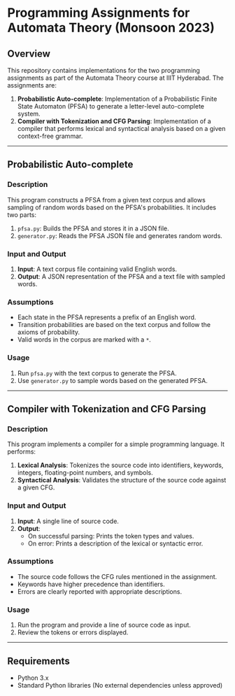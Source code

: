 # Programming Assignments for Automata Theory (Monsoon 2023)

## Overview

This repository contains implementations for the two programming assignments as part of the Automata Theory course at IIIT Hyderabad. The assignments are:

1. **Probabilistic Auto-complete**: Implementation of a Probabilistic Finite State Automaton (PFSA) to generate a letter-level auto-complete system.
2. **Compiler with Tokenization and CFG Parsing**: Implementation of a compiler that performs lexical and syntactical analysis based on a given context-free grammar.

---

## Probabilistic Auto-complete

### Description
This program constructs a PFSA from a given text corpus and allows sampling of random words based on the PFSA's probabilities. It includes two parts:
1. `pfsa.py`: Builds the PFSA and stores it in a JSON file.
2. `generator.py`: Reads the PFSA JSON file and generates random words.

### Input and Output
1. **Input**: A text corpus file containing valid English words.
2. **Output**: A JSON representation of the PFSA and a text file with sampled words.

### Assumptions
- Each state in the PFSA represents a prefix of an English word.
- Transition probabilities are based on the text corpus and follow the axioms of probability.
- Valid words in the corpus are marked with a `*`.

### Usage
1. Run `pfsa.py` with the text corpus to generate the PFSA.
2. Use `generator.py` to sample words based on the generated PFSA.

---

## Compiler with Tokenization and CFG Parsing

### Description
This program implements a compiler for a simple programming language. It performs:
1. **Lexical Analysis**: Tokenizes the source code into identifiers, keywords, integers, floating-point numbers, and symbols.
2. **Syntactical Analysis**: Validates the structure of the source code against a given CFG.

### Input and Output
1. **Input**: A single line of source code.
2. **Output**:
   - On successful parsing: Prints the token types and values.
   - On error: Prints a description of the lexical or syntactic error.

### Assumptions
- The source code follows the CFG rules mentioned in the assignment.
- Keywords have higher precedence than identifiers.
- Errors are clearly reported with appropriate descriptions.

### Usage
1. Run the program and provide a line of source code as input.
2. Review the tokens or errors displayed.

---

## Requirements
- Python 3.x
- Standard Python libraries (No external dependencies unless approved)
